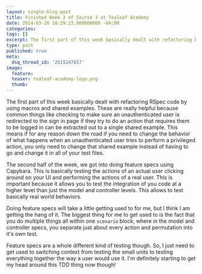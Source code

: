 ```yaml
---
layout: single-blog-post
title: Finished Week 3 of Course 3 at Tealeaf Academy
date: 2014-03-26 10:29:23.000000000 -04:00
categories:
tags: []
excerpt: The first part of this week basically dealt with refactoring RSpec code by using macros and shared examples. These are really helpful because common things like checking to make sure an unauthenticated user is redirected to the sign in page if they try to do an action that requires them to be logged in can be extracted out to a single shared example. This means if for any reason down the road if you need to change the behavior of what happens when an unauthenticated user tries to perform a privileged action, you only need to change that shared example instead of having to go and change it in all of your test files.
type: post
published: true
meta:
  dsq_thread_id: '2515247657'
image:
  feature:
  teaser: tealeaf-academy-logo.png
  thumb:
---
```

The first part of this week basically dealt with refactoring RSpec code by using macros and shared examples. These are really helpful because common things like checking to make sure an unauthenticated user is redirected to the sign in page if they try to do an action that requires them to be logged in can be extracted out to a single shared example. This means if for any reason down the road if you need to change the behavior of what happens when an unauthenticated user tries to perform a privileged action, you only need to change that shared example instead of having to go and change it in all of your test files.

The second half of the week, we got into doing feature specs using Capybara. This is basically testing the actions of an actual user clicking around on your UI and performing the actions of a real user. This is important because it allows you to test the integration of you code at a higher level than just the model and controller levels. This allows to test basically real world behaviors.

Doing feature specs will take a little getting used to for me, but I think I am getting the hang of it. The biggest thing for me to get used to is the fact that you do multiple things all within one <code class='highlight'>scenario</code> block, where in the model and controller specs, you separate just about every action and permutation into it's own test.

Feature specs are a whole different kind of testing though. So, I just need to get used to switching context from testing the small units to testing everything together the way a user would use it. I'm definitely starting to get my head around this TDD thing now though!
